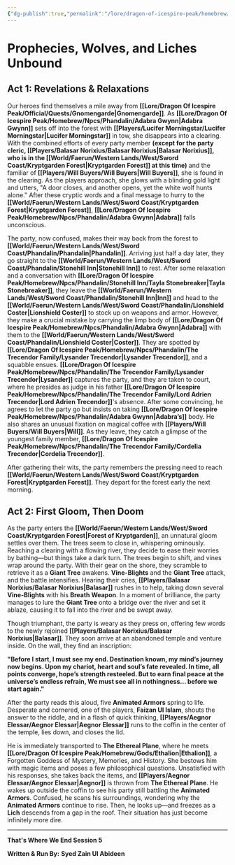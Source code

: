 ```yaml
---
{"dg-publish":true,"permalink":"/lore/dragon-of-icespire-peak/homebrew/session-recaps/session-5-recap/"}
---
```


# **Prophecies, Wolves, and Liches Unbound**
## **Act 1: Revelations & Relaxations**

Our heroes find themselves a mile away from **[[Lore/Dragon Of Icespire Peak/Official/Quests/Gnomengarde\|Gnomengarde]]**. As **[[Lore/Dragon Of Icespire Peak/Homebrew/Npcs/Phandalin/Adabra Gwynn\|Adabra Gwynn]]** sets off into the forest with **[[Players/Lucifer Morningstar/Lucifer Morningstar\|Lucifer Morningstar]]** in tow, she disappears into a clearing. With the combined efforts of every party member **(except for the party cleric, [[Players/Balasar Norixius/Balasar Norixius\|Balasar Norixius]], who is in the [[World/Faerun/Western Lands/West/Sword Coast/Kryptgarden Forest\|Kryptgarden Forest]] at this time)** and the familiar of **[[Players/Will Buyers/Will Buyers\|Will Buyers]]**, she is found in the clearing. As the players approach, she glows with a blinding gold light and utters, "A door closes, and another opens, yet the white wolf hunts alone." After these cryptic words and a final message to hurry to the **[[World/Faerun/Western Lands/West/Sword Coast/Kryptgarden Forest\|Kryptgarden Forest]]**, **[[Lore/Dragon Of Icespire Peak/Homebrew/Npcs/Phandalin/Adabra Gwynn\|Adabra]]** falls unconscious.

The party, now confused, makes their way back from the forest to **[[World/Faerun/Western Lands/West/Sword Coast/Phandalin/Phandalin\|Phandalin]]**. Arriving just half a day later, they go straight to the **[[World/Faerun/Western Lands/West/Sword Coast/Phandalin/Stonehill Inn\|Stonehill Inn]]** to rest. After some relaxation and a conversation with **[[Lore/Dragon Of Icespire Peak/Homebrew/Npcs/Phandalin/Stonehill Inn/Tayla Stonebreaker\|Tayla Stonebreaker]]**, they leave the **[[World/Faerun/Western Lands/West/Sword Coast/Phandalin/Stonehill Inn\|Inn]]** and head to the **[[World/Faerun/Western Lands/West/Sword Coast/Phandalin/Lionshield Coster\|Lionshield Coster]]** to stock up on weapons and armor. However, they make a crucial mistake by carrying the limp body of **[[Lore/Dragon Of Icespire Peak/Homebrew/Npcs/Phandalin/Adabra Gwynn\|Adabra]]** with them to the **[[World/Faerun/Western Lands/West/Sword Coast/Phandalin/Lionshield Coster\|Coster]]**. They are spotted by **[[Lore/Dragon Of Icespire Peak/Homebrew/Npcs/Phandalin/The Trecendor Family/Lysander Trecendor\|Lysander Trecendor]]**, and a squabble ensues. **[[Lore/Dragon Of Icespire Peak/Homebrew/Npcs/Phandalin/The Trecendor Family/Lysander Trecendor\|Lysander]]** captures the party, and they are taken to court, where he presides as judge in his father **[[Lore/Dragon Of Icespire Peak/Homebrew/Npcs/Phandalin/The Trecendor Family/Lord Adrien Trecendor\|Lord Adrien Trecendor]]**'s absence. After some convincing, he agrees to let the party go but insists on taking **[[Lore/Dragon Of Icespire Peak/Homebrew/Npcs/Phandalin/Adabra Gwynn\|Adabra’s]]** body. He also shares an unusual fixation on magical coffee with **[[Players/Will Buyers/Will Buyers\|Will]]**. As they leave, they catch a glimpse of the youngest family member, **[[Lore/Dragon Of Icespire Peak/Homebrew/Npcs/Phandalin/The Trecendor Family/Cordelia Trecendor\|Cordelia Trecendor]]**.

After gathering their wits, the party remembers the pressing need to reach **[[World/Faerun/Western Lands/West/Sword Coast/Kryptgarden Forest\|Kryptgarden Forest]]**. They depart for the forest early the next morning.

## **Act 2: First Gloom, Then Doom**

As the party enters the **[[World/Faerun/Western Lands/West/Sword Coast/Kryptgarden Forest\|Forest of Kryptgarden]]**, an unnatural gloom settles over them. The trees seem to close in, whispering ominously. Reaching a clearing with a flowing river, they decide to ease their worries by bathing—but things take a dark turn. The trees begin to shift, and vines wrap around the party. With their gear on the shore, they scramble to retrieve it as a **Giant Tree** awakens. **Vine-Blights** and the **Giant Tree** attack, and the battle intensifies. Hearing their cries, **[[Players/Balasar Norixius/Balasar Norixius\|Balasar]]** rushes in to help, taking down several **Vine-Blights** with his **Breath Weapon**. In a moment of brilliance, the party manages to lure the **Giant Tree** onto a bridge over the river and set it ablaze, causing it to fall into the river and be swept away.

Though triumphant, the party is weary as they press on, offering few words to the newly rejoined **[[Players/Balasar Norixius/Balasar Norixius\|Balasar]]**. They soon arrive at an abandoned temple and venture inside. On the wall, they find an inscription:

**"Before I start, I must see my end. Destination known, my mind’s journey now begins. Upon my chariot, heart and soul’s fate revealed. In time, all points converge, hope’s strength resteeled. But to earn final peace at the universe’s endless refrain, We must see all in nothingness... before we start again."**

After the party reads this aloud, five **Animated Armors** spring to life. Desperate and cornered, one of the players, **Faizan Ul Islam**, shouts the answer to the riddle, and in a flash of quick thinking, **[[Players/Aegnor Elessar/Aegnor Elessar\|Aegnor Elessar]]** runs to the coffin in the center of the temple, lies down, and closes the lid.

He is immediately transported to **The Ethereal Plane**, where he meets **[[Lore/Dragon Of Icespire Peak/Homebrew/Gods/Ethalion\|Ethalion]]**, a Forgotten Goddess of Mystery, Memories, and History. She bestows him with magic items and poses a few philosophical questions. Unsatisfied with his responses, she takes back the items, and **[[Players/Aegnor Elessar/Aegnor Elessar\|Aegnor]]** is thrown from **The Ethereal Plane**. He wakes up outside the coffin to see his party still battling the **Animated Armors**. Confused, he scans his surroundings, wondering why the **Animated Armors** continue to rise. Then, he looks up—and freezes as a **Lich** descends from a gap in the roof. Their situation has just become infinitely more dire.

---

**That's Where We End Session 5**

**Written & Run By:**
   **Syed Zain Ul Abideen**